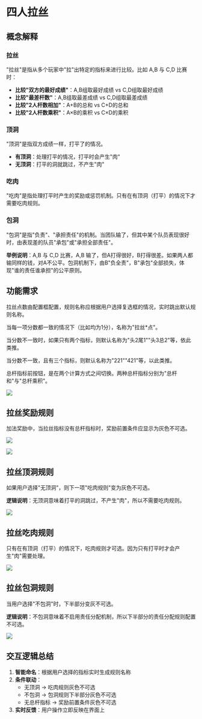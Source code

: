 # 四人拉丝

## 概念解释

### 拉丝
"拉丝"是指从多个玩家中"拉"出特定的指标来进行比较。比如 A,B 与 C,D 比赛时：

- **比较"双方的最好成绩"**：A,B组取最好成绩 vs C,D组取最好成绩
- **比较"最差杆数"**：A,B组取最差成绩 vs C,D组取最差成绩  
- **比较"2人杆数相加"**：A+B的总和 vs C+D的总和
- **比较"2人杆数乘积"**：A×B的乘积 vs C×D的乘积

### 顶洞
"顶洞"是指双方成绩一样，打平了的情况。

- **有顶洞**：处理打平的情况，打平时会产生"肉"
- **无顶洞**：打平的洞就跳过，不产生"肉"

### 吃肉
"吃肉"是指处理打平时产生的奖励或惩罚机制。只有在有顶洞（打平）的情况下才需要吃肉规则。

### 包洞
"包洞"是指"负责"、"承担责任"的机制。当团队输了，但其中某个队员表现很好时，由表现差的队员"承包"或"承担全部责任"。

**举例说明**：A,B 与 C,D 比赛，A,B 输了，但A打得很好，B打得很差。如果两人都输同样的钱，对A不公平。包洞机制下，由B"负全责"，B"承包"全部损失，体现"谁的责任谁承担"的公平原则。

## 功能需求

拉丝点数由配置框配置，规则名称应根据用户选择复选框的情况，实时跳出默认规则名称。

当每一项分数都一致的情况下（比如均为1分），名称为"拉丝*点"。

当分数不一致时，如果只有两个指标，则默认名称为"头2尾1""头3总2"等，依此类推。

当分数不一致，且有三个指标，则默认名称为"221""421"等，以此类推。

总杆指标前按钮，是在两个计算方式之间切换。两种总杆指标分别为"总杆和"与"总杆乘积"。

![](lasi_config.png)

## 拉丝奖励规则
加法奖励中，当拉丝指标没有总杆指标时，奖励前置条件应显示为灰色不可选。

![](lasi_reward_1.png)

![](lasi_reward_2.png)

## 拉丝顶洞规则
如果用户选择"无顶洞"，则下一项"吃肉规则"变为灰色不可选。

**逻辑说明**：无顶洞意味着打平的洞跳过，不产生"肉"，所以不需要吃肉规则。

![](lasi_dingdong.png)

## 拉丝吃肉规则
只有在有顶洞（打平）的情况下，吃肉规则才可选。因为只有打平时才会产生"肉"需要处理。

![](lasi_eatmeat.png)

## 拉丝包洞规则
当用户选择"不包洞"时，下半部分变灰不可选。

**逻辑说明**：不包洞意味着不启用责任分配机制，所以下半部分的责任分配规则配置不可选。

![](lasi_baodong.png)

## 交互逻辑总结

1. **智能命名**：根据用户选择的指标实时生成规则名称
2. **条件联动**：
   - 无顶洞 → 吃肉规则灰色不可选
   - 不包洞 → 包洞规则下半部分灰色不可选
   - 无总杆指标 → 奖励前置条件灰色不可选
3. **实时反馈**：用户操作立即反映在界面上